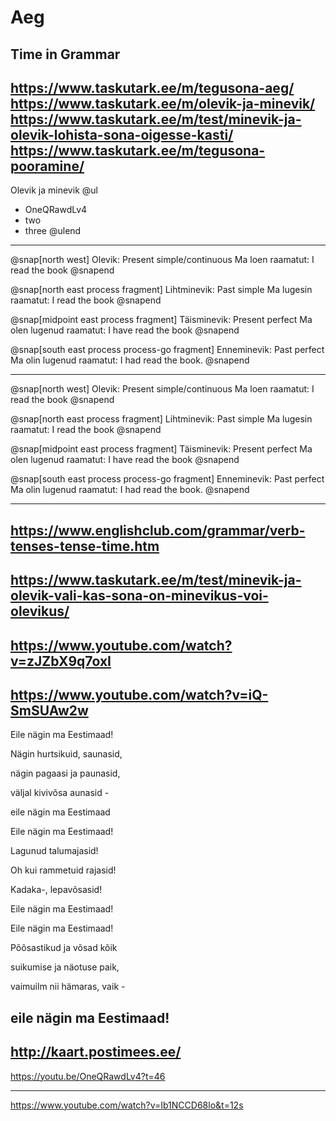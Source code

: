 # Aeg

Time in Grammar
---
https://www.taskutark.ee/m/tegusona-aeg/
https://www.taskutark.ee/m/olevik-ja-minevik/
https://www.taskutark.ee/m/test/minevik-ja-olevik-lohista-sona-oigesse-kasti/
https://www.taskutark.ee/m/tegusona-pooramine/
---

Olevik ja minevik
@ul
- OneQRawdLv4
- two
- three
@ulend
---
@snap[north west]
Olevik: Present simple/continuous
Ma loen raamatut: I read the book
@snapend

@snap[north east process fragment]
Lihtminevik: Past simple
Ma lugesin raamatut: I read the book
@snapend

@snap[midpoint east process fragment]
Täisminevik: Present perfect
Ma olen lugenud raamatut: I have read the book
@snapend

@snap[south east process process-go fragment]
Enneminevik: Past perfect
Ma olin lugenud raamatut: I had read the book.
@snapend

---
@snap[north west]
Olevik: Present simple/continuous
Ma loen raamatut: I read the book
@snapend

@snap[north east process fragment]
Lihtminevik: Past simple
Ma lugesin raamatut: I read the book
@snapend

@snap[midpoint east process fragment]
Täisminevik: Present perfect
Ma olen lugenud raamatut: I have read the book
@snapend

@snap[south east process process-go fragment]
Enneminevik: Past perfect
Ma olin lugenud raamatut: I had read the book.
@snapend

---
https://www.englishclub.com/grammar/verb-tenses-tense-time.htm
---
https://www.taskutark.ee/m/test/minevik-ja-olevik-vali-kas-sona-on-minevikus-voi-olevikus/
---

https://www.youtube.com/watch?v=zJZbX9q7oxI
---
https://www.youtube.com/watch?v=iQ-SmSUAw2w
---

Eile nägin ma Eestimaad!

Nägin hurtsikuid, saunasid,

nägin pagaasi ja paunasid,

väljal kivivõsa aunasid -

eile nägin ma Eestimaad


Eile nägin ma Eestimaad!

Lagunud talumajasid!

Oh kui rammetuid rajasid!

Kadaka-, lepavõsasid!

Eile nägin ma Eestimaad!


Eile nägin ma Eestimaad!

Põõsastikud ja võsad kõik

suikumise ja näotuse paik,

vaimuilm nii hämaras, vaik -

eile nägin ma Eestimaad!
---
http://kaart.postimees.ee/
---

https://youtu.be/OneQRawdLv4?t=46

---
https://www.youtube.com/watch?v=Ib1NCCD68lo&t=12s
